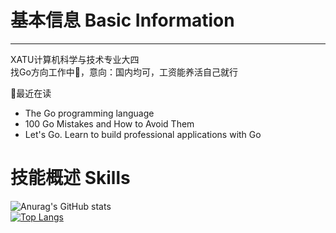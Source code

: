 # 基本信息 Basic Information
---
XATU计算机科学与技术专业大四<br>
找Go方向工作中🤔，意向：国内均可，工资能养活自己就行<br>

🌱最近在读 <br>
- The Go programming language 
- 100 Go Mistakes and How to Avoid Them   
- Let's Go. Learn to build professional applications with Go

# 技能概述 Skills 
![Anurag's GitHub stats](https://github-readme-stats.vercel.app/api?username=Autumn716&show_icons=true&theme=blueberry&hide=contribs)<br>
[![Top Langs](https://github-readme-stats.vercel.app/api/top-langs/?username=Autumn716&hide=javascript,html&layout=compact)](https://github.com/Autumn716/github-readme-stats)
<!--
**Autumn716/Autumn716** is a ✨ _special_ ✨ repository because its `README.md` (this file) appears on your GitHub profile.

Here are some ideas to get you started:

- 🔭 I’m currently working on ...
- 🌱 I’m currently learning ...
- 👯 I’m looking to collaborate on ...
- 🤔 I’m looking for help with ...
- 💬 Ask me about ...
- 📫 How to reach me: ...
- 😄 Pronouns: ...
- ⚡ Fun fact: ...
-->
